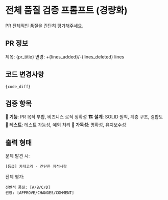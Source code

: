 # 전체 품질 검증 프롬프트 (경량화)

PR 전체적인 품질을 간단히 평가해주세요.

## PR 정보
제목: {pr_title}
변경: +{lines_added}/-{lines_deleted} lines

## 코드 변경사항
```
{code_diff}
```

## 검증 항목

**🎯 기능**: PR 목적 부합, 비즈니스 로직 정확성
**🏗️ 설계**: SOLID 원칙, 계층 구조, 결합도
**🧪 테스트**: 테스트 가능성, 예외 처리
**📖 가독성**: 명확성, 유지보수성

## 출력 형태

문제 발견 시:
```
[등급] 카테고리 - 간단한 지적사항
```

전체 평가:
```
전반적 품질: [A/B/C/D]
권장: [APPROVE/CHANGES/COMMENT]
```